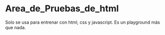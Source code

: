 # Area_de_Pruebas_de_html
Solo se usa para entrenar con html, css y javascript. Es un playground más que nada.
